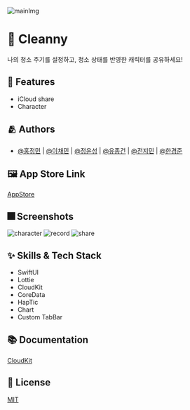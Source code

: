 
![mainImg](https://user-images.githubusercontent.com/96639917/174968931-6b0c8706-32c6-4a0d-b5a3-60a9b9f29cab.png)


# :iphone: Cleanny

나의 청소 주기를 설정하고, 청소 상태를 반영한 캐릭터를 공유하세요!


## :pushpin: Features

- iCloud share
- Character

## :people_hugging: Authors

- [@홍정민](https://github.com/jeohong) | [@이채민](https://github.com/JMM00) | [@정윤성](https://github.com/JungYunseong) | [@유종건](https://github.com/mycookie1) | [@전지민](https://github.com/shinehardd) | [@한경준](https://github.com/HanGyeongjun)


## :framed_picture: App Store Link

[AppStore](https://apps.apple.com/kr/app/cleanny/id1630640491)


## :fireworks: Screenshots

![character](https://user-images.githubusercontent.com/96639917/174968907-1101084a-d49e-4f60-980a-c65e80673b95.png)
![record](https://user-images.githubusercontent.com/96639917/174968937-722289ff-b4d0-48f8-b287-e41fbb2ef5bc.png)
![share](https://user-images.githubusercontent.com/96639917/174968942-c1111fa5-b81c-4f87-a684-065def297862.png)


## :sparkles: Skills & Tech Stack

- SwiftUI
- Lottie
- CloudKit
- CoreData
- HapTic
- Chart
- Custom TabBar

## :books: Documentation

[CloudKit]([https://linktodocumentation](https://developer.apple.com/documentation/cloudkit/shared_records/sharing_cloudkit_data_with_other_icloud_users))


## :lock_with_ink_pen: License

[MIT](https://choosealicense.com/licenses/mit/)

